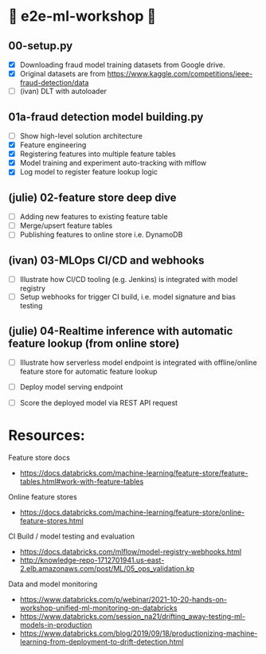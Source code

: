 # :robot: e2e-ml-workshop :robot:

## 00-setup.py

- [x] Downloading fraud model training datasets from Google drive.
- [x] Original datasets are from https://www.kaggle.com/competitions/ieee-fraud-detection/data
- [ ] (ivan) DLT with autoloader

## 01a-fraud detection model building.py 

- [ ] Show high-level solution architecture
- [x] Feature engineering
- [x] Registering features into multiple feature tables
- [x] Model training and experiment auto-tracking with mlflow
- [x] Log model to register feature lookup logic

## (julie) 02-feature store deep dive

- [ ] Adding new features to existing feature table
- [ ] Merge/upsert feature tables
- [ ] Publishing features to online store i.e. DynamoDB

## (ivan) 03-MLOps CI/CD and webhooks 

- [ ] Illustrate how CI/CD tooling (e.g. Jenkins) is integrated with model registry
- [ ] Setup webhooks for trigger CI build, i.e. model signature and bias testing

## (julie) 04-Realtime inference with automatic feature lookup (from online store)
- [ ] Illustrate how serverless model endpoint is integrated with offline/online feature store for automatic feature lookup
- [ ] Deploy model serving endpoint
- [ ] Score the deployed model via REST API request




# Resources:

Feature store docs
* https://docs.databricks.com/machine-learning/feature-store/feature-tables.html#work-with-feature-tables

Online feature stores
* https://docs.databricks.com/machine-learning/feature-store/online-feature-stores.html


CI Build / model testing and evaluation
* https://docs.databricks.com/mlflow/model-registry-webhooks.html
* http://knowledge-repo-1712701941.us-east-2.elb.amazonaws.com/post/ML/05_ops_validation.kp


Data and model monitoring
* https://www.databricks.com/p/webinar/2021-10-20-hands-on-workshop-unified-ml-monitoring-on-databricks
* https://www.databricks.com/session_na21/drifting_away-testing-ml-models-in-production
* https://www.databricks.com/blog/2019/09/18/productionizing-machine-learning-from-deployment-to-drift-detection.html
